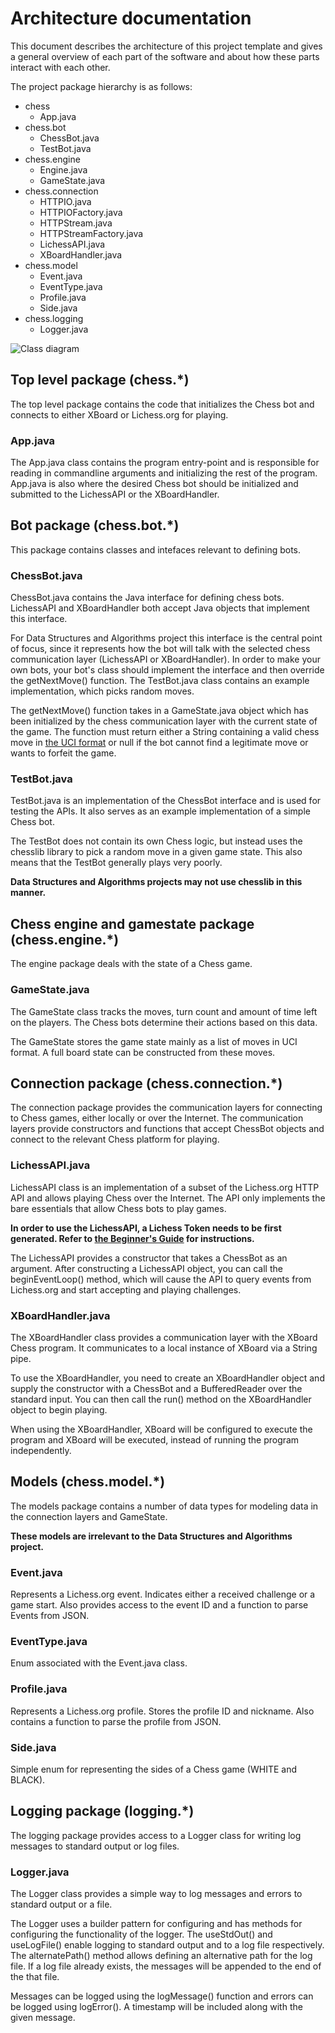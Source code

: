 # Architecture documentation

This document describes the architecture of this project template and gives a general overview of
each part of the software and about how these parts interact with each other.

The project package hierarchy is as follows:

- chess
    - App.java
- chess.bot
    - ChessBot.java
    - TestBot.java
- chess.engine
    - Engine.java
    - GameState.java
- chess.connection
    - HTTPIO.java
    - HTTPIOFactory.java
    - HTTPStream.java
    - HTTPStreamFactory.java
    - LichessAPI.java
    - XBoardHandler.java
- chess.model
    - Event.java
    - EventType.java
    - Profile.java 
    - Side.java
- chess.logging
    - Logger.java 

![Class diagram](https://raw.githubusercontent.com/TiraLabra/chess/architecture-docs/documentation/pics/Architecture.png)

## Top level package (chess.*)

The top level package contains the code that initializes the Chess bot and connects to
either XBoard or Lichess.org for playing.

### App.java

The App.java class contains the program entry-point and is responsible for reading in
commandline arguments and initializing the rest of the program. App.java is also
where the desired Chess bot should be initialized and submitted to the LichessAPI
or the XBoardHandler.

## Bot package (chess.bot.*)

This package contains classes and intefaces relevant to defining bots.

### ChessBot.java

ChessBot.java contains the Java interface for defining chess bots. LichessAPI and XBoardHandler
both accept Java objects that implement this interface.

For Data Structures and Algorithms project this interface is the central point of focus, since
it represents how the bot will talk with the selected chess communication layer (LichessAPI or XBoardHandler).
In order to make your own bots, your bot's class should implement the interface and then override the 
getNextMove() function. The TestBot.java class contains an example implementation, which picks random moves.

The getNextMove() function takes in a GameState.java object which has been initialized by the chess
communication layer with the current state of the game. The function must return either a String containing a valid
chess move in [the UCI format](https://en.wikipedia.org/wiki/Universal_Chess_Interface) or null if
the bot cannot find a legitimate move or wants to forfeit the game.

### TestBot.java

TestBot.java is an implementation of the ChessBot interface and is used for testing the APIs.
It also serves as an example implementation of a simple Chess bot.

The TestBot does not contain its own Chess logic, but instead uses the chesslib library to
pick a random move in a given game state. This also means that the TestBot generally plays
very poorly.

**Data Structures and Algorithms projects may not use chesslib in this manner.**

## Chess engine and gamestate package (chess.engine.*)

The engine package deals with the state of a Chess game.

### GameState.java

The GameState class tracks the moves, turn count and amount of time left on the players.
The Chess bots determine their actions based on this data.

The GameState stores the game state mainly as a list of moves in UCI format. A full board state
can be constructed from these moves.

## Connection package (chess.connection.*)

The connection package provides the communication layers for connecting to Chess games, either locally
or over the Internet. The communication layers provide constructors and functions that accept ChessBot
objects and connect to the relevant Chess platform for playing.

### LichessAPI.java

LichessAPI class is an implementation of a subset of the Lichess.org HTTP API and allows playing Chess over
the Internet. The API only implements the bare essentials that allow Chess bots to play games.

**In order to use the LichessAPI, a Lichess Token needs to be first generated. Refer to [the Beginner's Guide](https://github.com/TiraLabra/chess/blob/architecture-docs/documentation/Beginners_guide.md)
for instructions.**

The LichessAPI provides a constructor that takes a ChessBot as an argument. After constructing a LichessAPI
object, you can call the beginEventLoop() method, which will cause the API to query events from Lichess.org
and start accepting and playing challenges.

### XBoardHandler.java

The XBoardHandler class provides a communication layer with the XBoard Chess program. It communicates to
a local instance of XBoard via a String pipe.

To use the XBoardHandler, you need to create an XBoardHandler object and supply the constructor with a
ChessBot and a BufferedReader over the standard input. You can then call the run() method on the
XBoardHandler object to begin playing.

When using the XBoardHandler, XBoard will be configured to execute the program and XBoard will be
executed, instead of running the program independently.

## Models (chess.model.*)

The models package contains a number of data types for modeling data in the connection layers and GameState.

**These models are irrelevant to the Data Structures and Algorithms project.**

### Event.java

Represents a Lichess.org event. Indicates either a received challenge or a game start.
Also provides access to the event ID and a function to parse Events from JSON.

### EventType.java

Enum associated with the Event.java class.

### Profile.java

Represents a Lichess.org profile. Stores the profile ID and nickname.
Also contains a function to parse the profile from JSON.

### Side.java

Simple enum for representing the sides of a Chess game (WHITE and BLACK).

## Logging package (logging.*)

The logging package provides access to a Logger class for writing log messages to standard output
or log files.

### Logger.java

The Logger class provides a simple way to log messages and errors to standard output or a file.

The Logger uses a builder pattern for configuring and has methods for configuring the functionality
of the logger. The useStdOut() and useLogFile() enable logging to standard output and to a log file
respectively. The alternatePath() method allows defining an alternative path for the log file.
If a log file already exists, the messages will be appended to the end of the that file.

Messages can be logged using the logMessage() function and errors can be logged using logError().
A timestamp will be included along with the given message.
